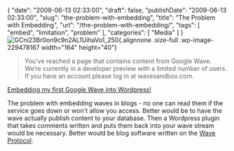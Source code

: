 {
    "date": "2009-06-13 02:33:00",
    "draft": false,
    "publishDate": "2009-06-13 02:33:00",
    "slug": "the-problem-with-embedding",
    "title": "The Problem with Embedding",
    "url": "\/the-problem-with-embedding\/",
    "tags": [
        "embed",
        "limitation",
        "problem"
    ],
    "categories": [
        "Media"
    ]
}![GCni23Br0on9c9n2AL1UihaVo1\_250](//turbo.geekorium.com.au/wp-content/uploads/GCni23Br0on9c9n2AL1UihaVo1_250.png){.alignnone
.size-full .wp-image-229478167 width="164" height="40"}

> You've reached a page that contains content from Google Wave. We’re
> currently in a developer preview with a limited number of users. If
> you have an account please log in at wavesandbox.com.

[Embedding my first Google Wave into
Wordpress!](http://www.buildcontext.com/blog/2009/06/03/embedding-my-first-google-wave-into-wordpress/)

The problem with embedding waves in blogs - no one can read them if the
service goes down or won't allow you access. Better would be to have the
wave actually publish content to your database. Then a Wordpress plugin
that takes comments written and puts them back into your wave stream
would be necessary. Better would be blog software written on the [Wave
Protocol](//the.geekorium.com.au/wave-the-protocol/).